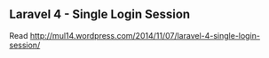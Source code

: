 ## Laravel 4 - Single Login Session

Read http://mul14.wordpress.com/2014/11/07/laravel-4-single-login-session/
